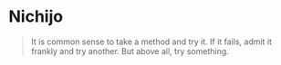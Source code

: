 # Nichijo

> It is common sense to take a method and try it. If it fails, admit it frankly and try another. But above all, try something.